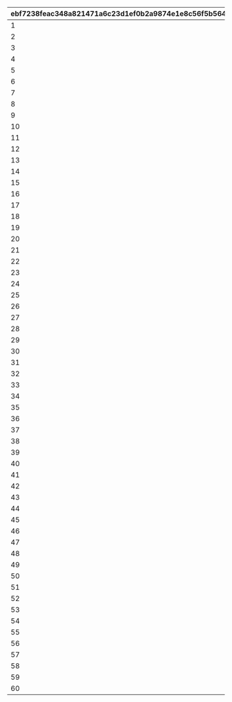 |ebf7238feac348a821471a6c23d1ef0b2a9874e1e8c56f5b5647b0d83db08da8|ccffab0c87689e821d46597e17b20bd444c8affdf4e585817392b9cadcd76295|1f0da9ead4845c4dce5376630e0933c0ab3397a0d929a4f110e2f99e2f7978a0|a12df8fd0719a6461aa01229c1c971907906faf22bf0391cb93368601fd5b025|226001bc462dbc8b126235c56c6af25a59de2c4502743f8278ef4399eb0e3a0a|
| --- | --- | --- | --- | --- |
|1|2|1|3|10201|
|2|2|2|3|10202|
|3|2|3|3|10203|
|4|2|4|10|10301|
|5|2|5|10|10302|
|6|2|6|10|10303|
|7|2|7|10|10304|
|8|2|8|20|10401|
|9|2|9|20|10402|
|10|2|10|20|10403|
|11|2|11|20|10404|
|12|2|12|20|10405|
|13|2|13|20|10406|
|14|2|14|20|10407|
|15|2|15|20|10408|
|16|2|16|20|10409|
|17|1|1|3|10701|
|18|1|2|3|10601|
|19|1|3|3|10602|
|20|1|4|3|10603|
|21|1|5|3|10604|
|22|1|6|10|11301|
|23|1|7|10|11302|
|24|1|8|10|11303|
|25|1|9|20|11401|
|26|1|10|20|11402|
|27|1|11|20|11403|
|28|1|12|20|11601|
|29|1|13|20|11602|
|30|1|14|20|11603|
|31|1|15|20|11604|
|32|1|16|20|11605|
|33|1|17|20|11606|
|34|1|18|20|11101|
|35|1|19|20|11102|
|36|1|20|20|11103|
|37|1|21|20|11701|
|38|1|22|20|11702|
|39|1|23|20|11703|
|40|3|1|3|10501|
|41|3|2|3|10502|
|42|3|3|3|10503|
|43|3|4|10|11201|
|44|3|5|10|10801|
|45|3|6|10|10802|
|46|3|7|10|10803|
|47|3|8|10|10804|
|48|3|9|20|10901|
|49|3|10|20|10902|
|50|3|11|20|10903|
|51|3|12|20|10904|
|52|3|13|20|11001|
|53|3|14|20|11002|
|54|3|15|20|11003|
|55|3|16|20|11501|
|56|3|17|20|11502|
|57|3|18|20|11503|
|58|3|19|20|11504|
|59|3|20|20|11505|
|60|3|21|20|11506|